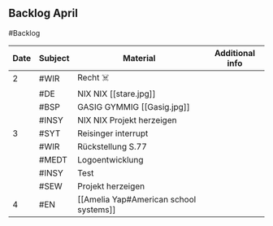 ## Backlog April
#Backlog

| Date | Subject | Material                               | Additional info |
| ---- | ------- | -------------------------------------- | --------------- |
| 2    | #WIR    | Recht ☠️                               |                 |
|      | #DE     | NIX NIX [[stare.jpg]]                  |                 |
|      | #BSP    | GASIG GYMMIG [[Gasig.jpg]]             |                 |
|      | #INSY   | NIX NIX Projekt herzeigen              |                 |
| 3    | #SYT    | Reisinger interrupt                    |                 |
|      | #WIR    | Rückstellung S.77                      |                 |
|      | #MEDT   | Logoentwicklung                        |                 |
|      | #INSY   | Test                                   |                 |
|      | #SEW    | Projekt herzeigen                      |                 |
| 4    | #EN     | [[Amelia Yap#American school systems]] |                 |
